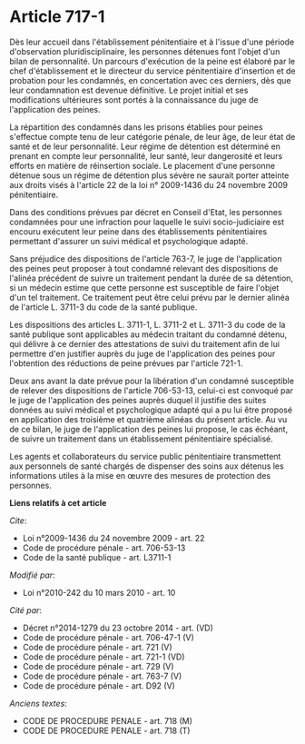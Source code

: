 # Article 717-1

Dès leur accueil dans l'établissement pénitentiaire et à l'issue d'une période d'observation pluridisciplinaire, les
personnes détenues font l'objet d'un bilan de personnalité. Un parcours d'exécution de la peine est élaboré par le chef
d'établissement et le directeur du service pénitentiaire d'insertion et de probation pour les condamnés, en concertation avec
ces derniers, dès que leur condamnation est devenue définitive. Le projet initial et ses modifications ultérieures sont
portés à la connaissance du juge de l'application des peines. 

La répartition des condamnés dans les prisons établies pour peines s'effectue compte tenu de leur catégorie pénale, de leur
âge, de leur état de santé et de leur personnalité. Leur régime de détention est déterminé en prenant en compte leur
personnalité, leur santé, leur dangerosité et leurs efforts en matière de réinsertion sociale. Le placement d'une personne
détenue sous un régime de détention plus sévère ne saurait porter atteinte aux droits visés à l'article 22 de la loi n°
2009-1436 du 24 novembre 2009 pénitentiaire. 

Dans des conditions prévues par décret en Conseil d'Etat, les personnes condamnées pour une infraction pour laquelle le suivi
socio-judiciaire est encouru exécutent leur peine dans des établissements pénitentiaires permettant d'assurer un suivi
médical et psychologique adapté. 

Sans préjudice des dispositions de l'article 763-7, le juge de l'application des peines peut proposer à tout condamné
relevant des dispositions de l'alinéa précédent de suivre un traitement pendant la durée de sa détention, si un médecin
estime que cette personne est susceptible de faire l'objet d'un tel traitement. Ce traitement peut être celui prévu par le
dernier alinéa de l'article L. 3711-3 du code de la santé publique. 

Les dispositions des articles L. 3711-1, L. 3711-2 et L. 3711-3 du code de la santé publique sont applicables au médecin
traitant du condamné détenu, qui délivre à ce dernier des attestations de suivi du traitement afin de lui permettre d'en
justifier auprès du juge de l'application des peines pour l'obtention des réductions de peine prévues par l'article 721-1. 

Deux ans avant la date prévue pour la libération d'un condamné susceptible de relever des dispositions de l'article
706-53-13, celui-ci est convoqué par le juge de l'application des peines auprès duquel il justifie des suites données au
suivi médical et psychologique adapté qui a pu lui être proposé en application des troisième et quatrième alinéas du présent
article. Au vu de ce bilan, le juge de l'application des peines lui propose, le cas échéant, de suivre un traitement dans un
établissement pénitentiaire spécialisé. 

Les agents et collaborateurs du service public pénitentiaire transmettent aux personnels de santé chargés de dispenser des
soins aux détenus les informations utiles à la mise en œuvre des mesures de protection des personnes.

**Liens relatifs à cet article**

_Cite_:

  - Loi n°2009-1436 du 24 novembre 2009 - art. 22
  - Code de procédure pénale - art. 706-53-13
  - Code de la santé publique - art. L3711-1

_Modifié par_:

  - Loi n°2010-242 du 10 mars 2010 - art. 10

_Cité par_:

  - Décret n°2014-1279 du 23 octobre 2014 - art. (VD)
  - Code de procédure pénale - art. 706-47-1 (V)
  - Code de procédure pénale - art. 721 (V)
  - Code de procédure pénale - art. 721-1 (VD)
  - Code de procédure pénale - art. 729 (V)
  - Code de procédure pénale - art. 763-7 (V)
  - Code de procédure pénale - art. D92 (V)

_Anciens textes_:

  - CODE DE PROCEDURE PENALE - art. 718 (M)
  - CODE DE PROCEDURE PENALE - art. 718 (T)
